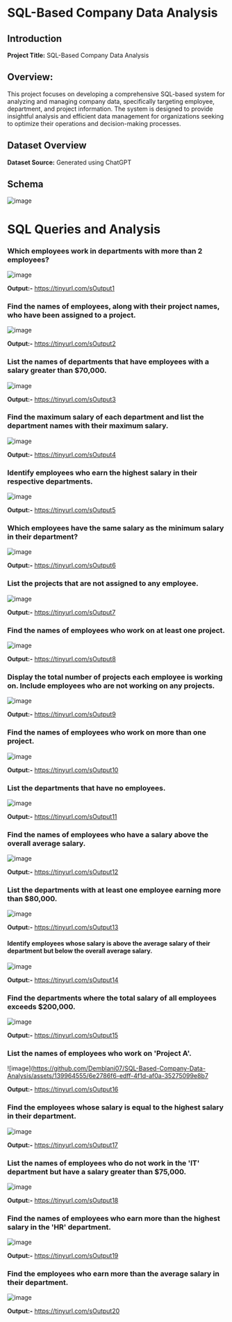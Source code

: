 # SQL-Based Company Data Analysis

## Introduction

**Project Title:** SQL-Based Company Data Analysis

## Overview:

This project focuses on developing a comprehensive SQL-based system for analyzing and managing company data, specifically targeting employee, department, and project information. The system is designed to provide insightful analysis and efficient data management for organizations seeking to optimize their operations and decision-making processes.

## Dataset Overview

**Dataset Source:** Generated using ChatGPT

## Schema
![image](https://github.com/Demblani07/SQL-Based-Company-Data-Analysis/assets/139964555/76ab0ae8-7cea-4911-a2e5-dda3a532e8fd)

# SQL Queries and Analysis

### Which employees work in departments with more than 2 employees?

![image](https://github.com/Demblani07/SQL-Based-Company-Data-Analysis/assets/139964555/57376933-a0f2-4a36-a753-7d7f0454aca7)

**Output:-**
https://tinyurl.com/sOutput1

### Find the names of employees, along with their project names, who have been assigned to a project.

![image](https://github.com/Demblani07/SQL-Based-Company-Data-Analysis/assets/139964555/5ad45e51-1a98-4774-84f1-a897656bb8e2)

**Output:-**
https://tinyurl.com/sOutput2

### List the names of departments that have employees with a salary greater than $70,000.

![image](https://github.com/Demblani07/SQL-Based-Company-Data-Analysis/assets/139964555/f7b1833e-dbf5-4607-b502-e532b9e4f059)

**Output:-**
https://tinyurl.com/sOutput3

### Find the maximum salary of each department and list the department names with their maximum salary.

![image](https://github.com/Demblani07/SQL-Based-Company-Data-Analysis/assets/139964555/3aefbd1f-df01-4c56-926e-7198944bb048)

**Output:-**
https://tinyurl.com/sOutput4

### Identify employees who earn the highest salary in their respective departments.

![image](https://github.com/Demblani07/SQL-Based-Company-Data-Analysis/assets/139964555/c47e6a4f-2359-4f51-a2f7-5c5b707f12a9)

**Output:-**
https://tinyurl.com/sOutput5

### Which employees have the same salary as the minimum salary in their department?

![image](https://github.com/Demblani07/SQL-Based-Company-Data-Analysis/assets/139964555/bc4a3824-8c11-424c-a041-e7cbe76eef6e)

**Output:-**
https://tinyurl.com/sOutput6

### List the projects that are not assigned to any employee.

![image](https://github.com/Demblani07/SQL-Based-Company-Data-Analysis/assets/139964555/8be5f3f3-d410-41ea-ac7a-84fd481a3b60)

**Output:-**
https://tinyurl.com/sOutput7

### Find the names of employees who work on at least one project.

![image](https://github.com/Demblani07/SQL-Based-Company-Data-Analysis/assets/139964555/fdbc8d8a-fa1d-431a-a318-fd2b093a1df1)

**Output:-**
https://tinyurl.com/sOutput8

### Display the total number of projects each employee is working on. Include employees who are not working on any projects.

![image](https://github.com/Demblani07/SQL-Based-Company-Data-Analysis/assets/139964555/f801bfba-95e1-482c-af30-001861327ecb)

**Output:-**
https://tinyurl.com/sOutput9

### Find the names of employees who work on more than one project.

![image](https://github.com/Demblani07/SQL-Based-Company-Data-Analysis/assets/139964555/5ddda451-8ef8-41e4-b9c4-6aa0ff053980)

**Output:-**
https://tinyurl.com/sOutput10

### List the departments that have no employees.

![image](https://github.com/Demblani07/SQL-Based-Company-Data-Analysis/assets/139964555/e67b3c05-12ca-41d3-bdc7-1ba9bfe8dfa8)

**Output:-**
https://tinyurl.com/sOutput11

### Find the names of employees who have a salary above the overall average salary.

![image](https://github.com/Demblani07/SQL-Based-Company-Data-Analysis/assets/139964555/6f89805d-fbdd-438f-a3f6-c010acbe3ce0)

**Output:-**
https://tinyurl.com/sOutput12

### List the departments with at least one employee earning more than $80,000.

![image](https://github.com/Demblani07/SQL-Based-Company-Data-Analysis/assets/139964555/100e6a20-bbdf-4346-b9f6-ae5d0b48f6f0)

**Output:-**
https://tinyurl.com/sOutput13

#### Identify employees whose salary is above the average salary of their department but below the overall average salary.

![image](https://github.com/Demblani07/SQL-Based-Company-Data-Analysis/assets/139964555/931f3ca7-a665-4216-b04c-791144ce67ea)

**Output:-**
https://tinyurl.com/sOutput14

### Find the departments where the total salary of all employees exceeds $200,000.

![image](https://github.com/Demblani07/SQL-Based-Company-Data-Analysis/assets/139964555/6482bc6e-8e98-41a7-8408-a5795a5961c6)

**Output:-**
https://tinyurl.com/sOutput15

### List the names of employees who work on 'Project A'.

![image](https://github.com/Demblani07/SQL-Based-Company-Data-Analysis/assets/139964555/6e2786f6-edff-4f1d-af0a-35275099e8b7

**Output:-**
https://tinyurl.com/sOutput16

### Find the employees whose salary is equal to the highest salary in their department.

![image](https://github.com/Demblani07/SQL-Based-Company-Data-Analysis/assets/139964555/216d0172-8145-417a-806e-21490855f34b)

**Output:-**
https://tinyurl.com/sOutput17

### List the names of employees who do not work in the 'IT' department but have a salary greater than $75,000.

![image](https://github.com/Demblani07/SQL-Based-Company-Data-Analysis/assets/139964555/7e13f4df-a482-4fc8-96d7-afae0ffd29d6)

**Output:-**
https://tinyurl.com/sOutput18

### Find the names of employees who earn more than the highest salary in the 'HR' department.

![image](https://github.com/Demblani07/SQL-Based-Company-Data-Analysis/assets/139964555/cac94757-ba4a-4056-98d3-3e9e4277ec54)

**Output:-**
https://tinyurl.com/sOutput19

### Find the employees who earn more than the average salary in their department.

![image](https://github.com/Demblani07/SQL-Based-Company-Data-Analysis/assets/139964555/ec7e0cf3-08f4-4a81-b939-e7afe32e1f33)

**Output:-**
https://tinyurl.com/sOutput20





























